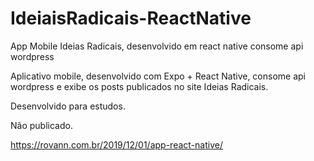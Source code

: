 # IdeiaisRadicais-ReactNative
App Mobile Ideias Radicais, desenvolvido em react native consome api wordpress

Aplicativo mobile, desenvolvido com Expo + React Native, consome api wordpress e exibe os posts publicados no site Ideias Radicais.

Desenvolvido para estudos.

Não publicado.

https://rovann.com.br/2019/12/01/app-react-native/

